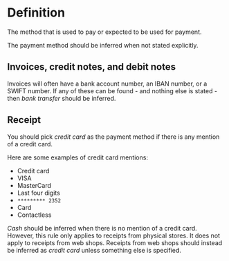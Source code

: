# Definition
The method that is used to pay or expected to be used for payment.

The payment method should be inferred when not stated explicitly.

## Invoices, credit notes, and debit notes
Invoices will often have a bank account number, an IBAN number, or a SWIFT number. If any of these can be found - and nothing else is stated - then *bank transfer* should be inferred.

## Receipt
You should pick *credit card* as the payment method if there is any mention of a credit card.

Here are some examples of credit card mentions:

* Credit card
* VISA
* MasterCard
* Last four digits
* `********* 2352`
* Card
* Contactless

*Cash* should be inferred when there is no mention of a credit card. However, this rule only applies to receipts from physical stores. It does not apply to receipts from web shops. Receipts from web shops should instead be inferred as *credit card* unless something else is specified.
